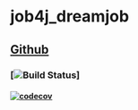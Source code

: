 # job4j_dreamjob
## [Github](https://github.com/ogneyar79/job4j_dreamjob "job4j_dreamjob")
### [![Build Status](https://travis-ci.com/ogneyar79/job4j_dreamjob.svg?branch=master)]
#### [![codecov](https://codecov.io/gh/ogneyar79/job4j_dreamjob/branch/master/graph/badge.svg?token=YAZEDX6IXV)](https://codecov.io/gh/ogneyar79/job4j_dreamjob)

